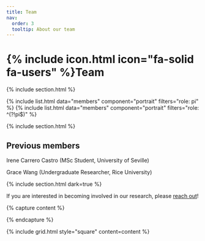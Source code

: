 ```yaml
---
title: Team
nav:
  order: 3
  tooltip: About our team
---
```


# {% include icon.html icon="fa-solid fa-users" %}Team

{% include section.html %}

{% include list.html data="members" component="portrait" filters="role: pi" %}
{% include list.html data="members" component="portrait" filters="role: ^(?!pi$)" %}

{% include section.html %}

## Previous members

Irene Carrero Castro (MSc Student, University of Seville)

Grace Wang (Undergraduate Researcher, Rice University)

{% include section.html dark=true %}

If you are interested in becoming involved in our research, please [reach out](/contact)!

{% capture content %}

{% endcapture %}

{% include grid.html style="square" content=content %}
